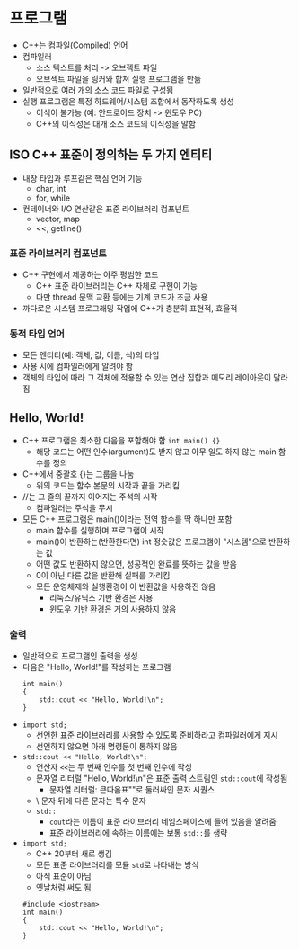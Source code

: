 # 프로그램
- C++는 컴파일(Compiled) 언어
- 컴파일러
    - 소스 텍스트를 처리 -> 오브젝트 파일
    - 오브젝트 파일을 링커와 합쳐 실행 프로그램을 만듦
- 일반적으로 여러 개의 소스 코드 파일로 구성됨
- 실행 프로그램은 특정 하드웨어/시스템 조합에서 동작하도록 생성
    - 이식이 불가능 (예: 안드로이드 장치 -> 윈도우 PC)
    - C++의 이식성은 대개 소스 코드의 이식성을 말함

## ISO C++ 표준이 정의하는 두 가지 엔티티
- 내장 타입과 루프같은 핵심 언어 기능
    - char, int
    - for, while
- 컨테이너와 I/O 연산같은 표준 라이브러리 컴포넌트
    - vector, map
    - <<, getline()
### 표준 라이브러리 컴포넌트
- C++ 구현에서 제공하는 아주 평범한 코드
    - C++ 표준 라이브러리는 C++ 자체로 구현이 가능
    - 다만 thread 문맥 교환 등에는 기계 코드가 조금 사용
- 까다로운 시스템 프로그래밍 작업에 C++가 충분히 표현적, 효율적
### 동적 타입 언어
- 모든 엔티티(예: 객체, 값, 이름, 식)의 타입
- 사용 시에 컴파일러에게 알려야 함
- 객체의 타입에 따라 그 객체에 적용할 수 있는 연산 집합과 메모리 레이아웃이 달라짐

## Hello, World!
- C++ 프로그램은 최소한 다음을 포함해야 함
    ``` int main() {} ```
    - 해당 코드는 어떤 인수(argument)도 받지 않고 아무 일도 하지 않는 main 함수를 정의
- C++에서 중괄호 {}는 그룹을 나눔
    - 위의 코드는 함수 본문의 시작과 끝을 가리킴
- //는 그 줄의 끝까지 이어지는 주석의 시작
    - 컴파일러는 주석을 무시
- 모든 C++ 프로그램은 main()이라는 전역 함수를 딱 하나만 포함
    - main 함수를 실행하며 프로그램이 시작
    - main()이 반환하는(반환한다면) int 정숫값은 프로그램이 "시스템"으로 반환하는 값
    - 어떤 값도 반환하지 않으면, 성공적인 완료를 뜻하는 값을 받음
    - 0이 아닌 다른 값을 반환해 실패를 가리킴
    - 모든 운영체제와 실행환경이 이 반환값을 사용하진 않음
        - 리눅스/유닉스 기반 환경은 사용
        - 윈도우 기반 환경은 거의 사용하지 않음
### 출력
- 일반적으로 프로그램인 출력을 생성
- 다음은 "Hello, World!"를 작성하는 프로그램
    ```import std;
    int main()
    {
        std::cout << "Hello, World!\n";
    }
    ```
- ```import std;``` 
    - 선언한 표준 라이브러리를 사용할 수 있도록 준비하라고 컴파일러에게 지시
    - 선언하지 않으면 아래 명령문이 통하지 않음
- ```std::cout << "Hello, World!\n";```
    - 연산자 ```<<```는 두 번째 인수를 첫 번째 인수에 작성
    - 문자열 리터럴 "Hello, World!\n"은 표준 출력 스트림인 ```std::cout```에 작성됨
        - 문자열 리터럴: 큰따옴표""로 둘러싸인 문자 시퀀스
    - \ 문자 뒤에 다른 문자는 특수 문자
    - ```std::```
        - ```cout```라는 이름이 표준 라이브러리 네임스페이스에 들어 있음을 알려줌
        - 표준 라이브러리에 속하는 이름에는 보통 ```std::```를 생략
- ```import std;```
    - C++ 20부터 새로 생김
    - 모든 표준 라이브러리를 모듈 ```std```로 나타내는 방식
    - 아직 표준이 아님
    - 옛날처럼 써도 됨
    ```
    #include <iostream>
    int main()
    {
        std::cout << "Hello, World!\n";
    }
    ```